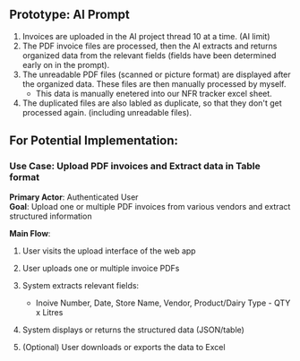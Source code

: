 ## Prototype: AI Prompt
  1. Invoices are uploaded in the AI project thread 10 at a time. (AI limit)
  2. The PDF invoice files are processed, then the AI extracts and returns organized data from the relevant fields (fields have been determined early on in the prompt).
  3. The unreadable PDF files (scanned or picture format) are displayed after the organized data. These files are then manually processed by myself.
     - This data is manually enetered into our NFR tracker excel sheet.
  4. The duplicated files are also labled as duplicate, so that they don't get processed again. (including unreadable files).



## For Potential Implementation:
### Use Case: Upload PDF invoices and Extract data in Table format

**Primary Actor**: Authenticated User  
**Goal**: Upload one or multiple PDF invoices from various vendors and extract structured information 

**Main Flow**:
  1. User visits the upload interface of the web app
  2. User uploads one or multiple invoice PDFs
  3. System extracts relevant fields:
     -  Inoive Number, Date, Store Name, Vendor, Product/Dairy Type - QTY x Litres
  
  4. System displays or returns the structured data (JSON/table)
  5. (Optional) User downloads or exports the data to Excel

